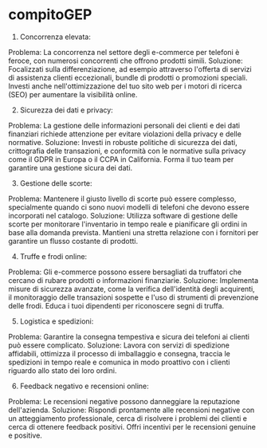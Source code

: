 # compitoGEP
1. Concorrenza elevata:

Problema: La concorrenza nel settore degli e-commerce per telefoni è feroce, con numerosi concorrenti che offrono prodotti simili.
Soluzione: Focalizzati sulla differenziazione, ad esempio attraverso l'offerta di servizi di assistenza clienti eccezionali, bundle di prodotti o promozioni speciali. Investi anche nell'ottimizzazione del tuo sito web per i motori di ricerca (SEO) per aumentare la visibilità online.

2. Sicurezza dei dati e privacy:

Problema: La gestione delle informazioni personali dei clienti e dei dati finanziari richiede attenzione per evitare violazioni della privacy e delle normative.
Soluzione: Investi in robuste politiche di sicurezza dei dati, crittografia delle transazioni, e conformità con le normative sulla privacy come il GDPR in Europa o il CCPA in California. Forma il tuo team per garantire una gestione sicura dei dati.

3. Gestione delle scorte:

Problema: Mantenere il giusto livello di scorte può essere complesso, specialmente quando ci sono nuovi modelli di telefoni che devono essere incorporati nel catalogo.
Soluzione: Utilizza software di gestione delle scorte per monitorare l'inventario in tempo reale e pianificare gli ordini in base alla domanda prevista. Mantieni una stretta relazione con i fornitori per garantire un flusso costante di prodotti.

4. Truffe e frodi online:

Problema: Gli e-commerce possono essere bersagliati da truffatori che cercano di rubare prodotti o informazioni finanziarie.
Soluzione: Implementa misure di sicurezza avanzate, come la verifica dell'identità degli acquirenti, il monitoraggio delle transazioni sospette e l'uso di strumenti di prevenzione delle frodi. Educa i tuoi dipendenti per riconoscere segni di truffa.

5. Logistica e spedizioni:

Problema: Garantire la consegna tempestiva e sicura dei telefoni ai clienti può essere complicato.
Soluzione: Lavora con servizi di spedizione affidabili, ottimizza il processo di imballaggio e consegna, traccia le spedizioni in tempo reale e comunica in modo proattivo con i clienti riguardo allo stato dei loro ordini.

6. Feedback negativo e recensioni online:

Problema: Le recensioni negative possono danneggiare la reputazione dell'azienda.
Soluzione: Rispondi prontamente alle recensioni negative con un atteggiamento professionale, cerca di risolvere i problemi dei clienti e cerca di ottenere feedback positivi. Offri incentivi per le recensioni genuine e positive.

